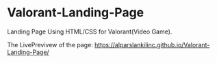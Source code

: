 # Valorant-Landing-Page
Landing Page Using HTML/CSS for Valorant(Video Game). 

The LivePrevivew of the page: https://alparslankilinc.github.io/Valorant-Landing-Page/
